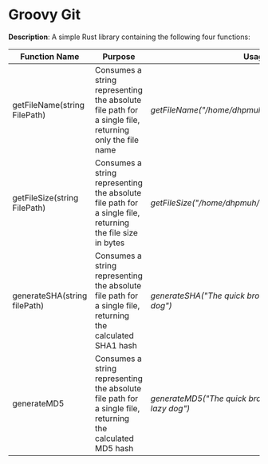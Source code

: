 # Groovy Git

**Description**: A simple Rust library containing the following four functions:

Function Name | Purpose | Usage | Output
-- | - | - | - 
getFileName(string FilePath)  | Consumes a string representing the absolute file path for a single file, returning only the file name | _getFileName("/home/dhpmuh/909SPD/FinalExam.exe")_ | _FinalExam.exe_
getFileSize(string FilePath)  | Consumes a string representing the absolute file path for a single file, returning the file size in bytes | _getFileSize("/home/dhpmuh/909SPD/FinalExam.exe")_ | _128 bytes_
generateSHA(string filePath) | Consumes a string representing the absolute file path for a single file, returning the calculated SHA1 hash | _generateSHA("The quick brown fox jumps over the lazy dog")_ |  _2fd4e1c..._
generateMD5 | Consumes a string representing the absolute file path for a single file, returning the calculated MD5 hash | _generateMD5("The quick brown fox jumps over the lazy dog")_ | _9e107d9..._